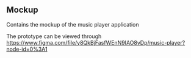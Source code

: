 ## Mockup

Contains the mockup of the music player application

The prototype can be viewed through https://www.figma.com/file/y8QkBjFasfWEnN9IAO8vDp/music-player?node-id=0%3A1
